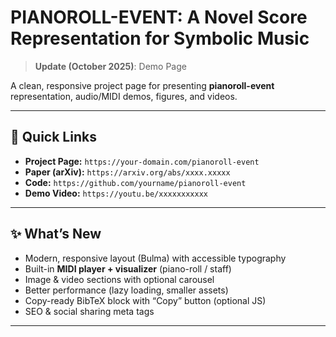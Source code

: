 # PIANOROLL-EVENT: A Novel Score Representation for Symbolic Music

> **Update (October 2025)**: Demo Page

A clean, responsive project page for presenting **pianoroll-event** representation, audio/MIDI demos, figures, and videos.

---

## 🧭 Quick Links
- **Project Page:** `https://your-domain.com/pianoroll-event`
- **Paper (arXiv):** `https://arxiv.org/abs/xxxx.xxxxx`
- **Code:** `https://github.com/yourname/pianoroll-event`
- **Demo Video:** `https://youtu.be/xxxxxxxxxxx`

---

## ✨ What’s New
- Modern, responsive layout (Bulma) with accessible typography
- Built-in **MIDI player + visualizer** (piano-roll / staff)
- Image & video sections with optional carousel
- Better performance (lazy loading, smaller assets)
- Copy-ready BibTeX block with “Copy” button (optional JS)
- SEO & social sharing meta tags

---


